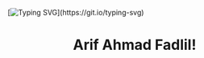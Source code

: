 [![Typing SVG](https://readme-typing-svg.herokuapp.com?color=%2336BCF7&center=true&vCenter=true&width=600&lines=Assalamu'alaikum+Everyone!)](https://git.io/typing-svg)

<h1 align="center">Arif Ahmad Fadlil!</h1>

